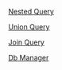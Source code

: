 [Nested Query](nested_query.md)

[Union Query](union_query.md)

[Join Query](join_query.md)

[Db Manager](db_manager.md)